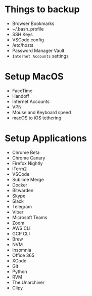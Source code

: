 # Things to backup
- Browser Bookmarks
- ~/.bash_profile
- SSH Keys
- VSCode config
- /etc/hosts
- Password Manager Vault
- `Internet Accounts` settings
# Setup MacOS
- FaceTime
- Handoff
- Internet Accounts
- VPN
- Mouse and Keyboard speed
- macOS to iOS tethering
# Setup Applications
- Chrome Beta
- Chrome Canary
- Firefox Nightly
- iTerm2
- VSCode
- Sublime Merge
- Docker
- Bitwarden
- Skype
- Slack
- Telegram
- Viber
- Microsoft Teams
- Zoom
- AWS CLI
- GCP CLI
- Brew
- NVM
- Insomnia
- Office 365
- XCode
- Git
- Python
- RVM
- The Unarchiver
- Clipy
